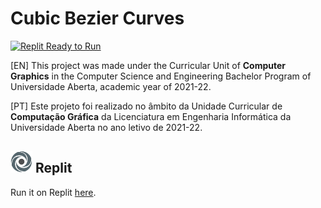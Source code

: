 # Cubic Bezier Curves

[![Replit Ready to Run](https://img.shields.io/badge/Replit-Ready_to_Run-informational?logo=replit&labelColor=white)](https://uab-cubic-bezier-curves--diogoantao.repl.co/)

[EN] This project was made under the Curricular Unit of **Computer Graphics** in the Computer Science and Engineering Bachelor Program of Universidade Aberta, academic year of 2021-22.

[PT] Este projeto foi realizado no âmbito da Unidade Curricular de **Computação Gráfica** da Licenciatura em Engenharia Informática da Universidade Aberta no ano letivo de 2021-22.

## <a href="https://replit.com/"><img src="https://raw.githubusercontent.com/4ntony4/UAb/eba38fc374dc7ba986ecfb0b1a54e4c4ccc5117b/img/logos/replit/replit.svg" alt="Replit" width="35"></a> Replit
Run it on Replit [here](https://uab-cubic-bezier-curves--diogoantao.repl.co/).
